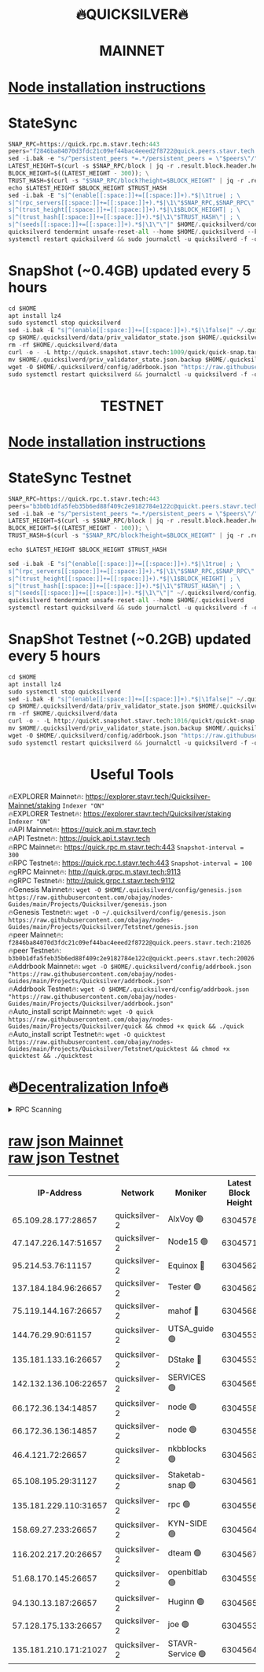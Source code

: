 <h1 align="center"> 🔥QUICKSILVER🔥</h1>

<h1 align="center"> MAINNET</h1>

[Node installation instructions](https://github.com/obajay/nodes-Guides/tree/main/Projects/Quicksilver)
=

# StateSync
```python
SNAP_RPC=https://quick.rpc.m.stavr.tech:443
peers="f2846ba84070d3fdc21c09ef44bac4eeed2f8722@quick.peers.stavr.tech:21026"
sed -i.bak -e "s/^persistent_peers *=.*/persistent_peers = \"$peers\"/" $HOME/.quicksilverd/config/config.toml
LATEST_HEIGHT=$(curl -s $SNAP_RPC/block | jq -r .result.block.header.height); \
BLOCK_HEIGHT=$((LATEST_HEIGHT - 300)); \
TRUST_HASH=$(curl -s "$SNAP_RPC/block?height=$BLOCK_HEIGHT" | jq -r .result.block_id.hash)
echo $LATEST_HEIGHT $BLOCK_HEIGHT $TRUST_HASH
sed -i.bak -E "s|^(enable[[:space:]]+=[[:space:]]+).*$|\1true| ; \
s|^(rpc_servers[[:space:]]+=[[:space:]]+).*$|\1\"$SNAP_RPC,$SNAP_RPC\"| ; \
s|^(trust_height[[:space:]]+=[[:space:]]+).*$|\1$BLOCK_HEIGHT| ; \
s|^(trust_hash[[:space:]]+=[[:space:]]+).*$|\1\"$TRUST_HASH\"| ; \
s|^(seeds[[:space:]]+=[[:space:]]+).*$|\1\"\"|" $HOME/.quicksilverd/config/config.toml
quicksilverd tendermint unsafe-reset-all --home $HOME/.quicksilverd --keep-addr-book
systemctl restart quicksilverd && sudo journalctl -u quicksilverd -f -o cat
```

# SnapShot (~0.4GB) updated every 5 hours
```python
cd $HOME
apt install lz4
sudo systemctl stop quicksilverd
sed -i.bak -E "s|^(enable[[:space:]]+=[[:space:]]+).*$|\1false|" ~/.quicksilverd/config/config.toml
cp $HOME/.quicksilverd/data/priv_validator_state.json $HOME/.quicksilverd/priv_validator_state.json.backup
rm -rf $HOME/.quicksilverd/data
curl -o - -L http://quick.snapshot.stavr.tech:1009/quick/quick-snap.tar.lz4 | lz4 -c -d - | tar -x -C $HOME/.quicksilverd --strip-components 2
mv $HOME/.quicksilverd/priv_validator_state.json.backup $HOME/.quicksilverd/data/priv_validator_state.json
wget -O $HOME/.quicksilverd/config/addrbook.json "https://raw.githubusercontent.com/obajay/nodes-Guides/main/Projects/Quicksilver/addrbook.json"
sudo systemctl restart quicksilverd && journalctl -u quicksilverd -f -o cat
```

<h1 align="center"> TESTNET</h1>

[Node installation instructions](https://github.com/obajay/nodes-Guides/tree/main/Projects/Quicksilver/Tetstnet)
=

# StateSync Testnet
```python
SNAP_RPC=https://quick.rpc.t.stavr.tech:443
peers="b3b0b1dfa5feb35b6ed88f409c2e9182784e122c@quickt.peers.stavr.tech:20026"
sed -i.bak -e "s/^persistent_peers *=.*/persistent_peers = \"$peers\"/" $HOME/.quicksilverd/config/config.toml
LATEST_HEIGHT=$(curl -s $SNAP_RPC/block | jq -r .result.block.header.height); \
BLOCK_HEIGHT=$((LATEST_HEIGHT - 100)); \
TRUST_HASH=$(curl -s "$SNAP_RPC/block?height=$BLOCK_HEIGHT" | jq -r .result.block_id.hash)

echo $LATEST_HEIGHT $BLOCK_HEIGHT $TRUST_HASH

sed -i.bak -E "s|^(enable[[:space:]]+=[[:space:]]+).*$|\1true| ; \
s|^(rpc_servers[[:space:]]+=[[:space:]]+).*$|\1\"$SNAP_RPC,$SNAP_RPC\"| ; \
s|^(trust_height[[:space:]]+=[[:space:]]+).*$|\1$BLOCK_HEIGHT| ; \
s|^(trust_hash[[:space:]]+=[[:space:]]+).*$|\1\"$TRUST_HASH\"| ; \
s|^(seeds[[:space:]]+=[[:space:]]+).*$|\1\"\"|" ~/.quicksilverd/config/config.toml
quicksilverd tendermint unsafe-reset-all --home $HOME/.quicksilverd
systemctl restart quicksilverd && sudo journalctl -u quicksilverd -f -o cat

```

# SnapShot Testnet (~0.2GB) updated every 5 hours
```python
cd $HOME
apt install lz4
sudo systemctl stop quicksilverd
sed -i.bak -E "s|^(enable[[:space:]]+=[[:space:]]+).*$|\1false|" ~/.quicksilverd/config/config.toml
cp $HOME/.quicksilverd/data/priv_validator_state.json $HOME/.quicksilverd/priv_validator_state.json.backup
rm -rf $HOME/.quicksilverd/data
curl -o - -L http://quickt.snapshot.stavr.tech:1016/quickt/quickt-snap.tar.lz4 | lz4 -c -d - | tar -x -C $HOME/.quicksilverd --strip-components 2
mv $HOME/.quicksilverd/priv_validator_state.json.backup $HOME/.quicksilverd/data/priv_validator_state.json
wget -O $HOME/.quicksilverd/config/addrbook.json "https://raw.githubusercontent.com/obajay/nodes-Guides/main/Projects/Quicksilver/Tetstnet/addrbook.json"
sudo systemctl restart quicksilverd && journalctl -u quicksilverd -f -o cat
```
 <h1 align="center"> Useful Tools</h1>

🔥EXPLORER Mainnet🔥:        https://explorer.stavr.tech/Quicksilver-Mainnet/staking    `Indexer "ON"` \
🔥EXPLORER Testnet🔥:        https://explorer.stavr.tech/Quicksilver/staking	        `Indexer "ON"` \
🔥API Mainnet🔥: 			 https://quick.api.m.stavr.tech \
🔥API Testnet🔥: 			 https://quick.api.t.stavr.tech \
🔥RPC Mainnet🔥:             https://quick.rpc.m.stavr.tech:443              `Snapshot-interval = 300` \
🔥RPC Testnet🔥:             https://quick.rpc.t.stavr.tech:443              `Snapshot-interval = 100` \
🔥gRPC Mainnet🔥:                    http://quick.grpc.m.stavr.tech:9113 \
🔥gRPC Testnet🔥:                    http://quick.grpc.t.stavr.tech:9112 \
🔥Genesis Mainnet🔥: `wget -O $HOME/.quicksilverd/config/genesis.json https://raw.githubusercontent.com/obajay/nodes-Guides/main/Projects/Quicksilver/genesis.json` \
🔥Genesis Testnet🔥: `wget -O ~/.quicksilverd/config/genesis.json https://raw.githubusercontent.com/obajay/nodes-Guides/main/Projects/Quicksilver/Tetstnet/genesis.json` \
🔥peer Mainnet🔥:					 `f2846ba84070d3fdc21c09ef44bac4eeed2f8722@quick.peers.stavr.tech:21026` \
🔥peer Testnet🔥:					 `b3b0b1dfa5feb35b6ed88f409c2e9182784e122c@quickt.peers.stavr.tech:20026` \
🔥Addrbook Mainnet🔥:    ```wget -O $HOME/.quicksilverd/config/addrbook.json "https://raw.githubusercontent.com/obajay/nodes-Guides/main/Projects/Quicksilver/addrbook.json"``` \
🔥Addrbook Testnet🔥:    ```wget -O $HOME/.quicksilverd/config/addrbook.json "https://raw.githubusercontent.com/obajay/nodes-Guides/main/Projects/Quicksilver/addrbook.json"``` \
🔥Auto_install script Mainnet🔥: ```wget -O quick https://raw.githubusercontent.com/obajay/nodes-Guides/main/Projects/Quicksilver/quick && chmod +x quick && ./quick``` \
🔥Auto_install script Testnet🔥: ```wget -O quicktest https://raw.githubusercontent.com/obajay/nodes-Guides/main/Projects/Quicksilver/Tetstnet/quicktest && chmod +x quicktest && ./quicktest```

🔥[Decentralization Info](https://github.com/obajay/StateSync-snapshots/tree/main/Projects/Quicksilver/Decentralization)🔥
=

<details>
<summary>RPC Scanning</summary>

<h2 align="center"> We scan nodes in real time every 4 hours. And we provide the final result of RPC endpoints.
We cannot influence the operation of these nodes in any way. </h2>


```python
If Voting Power is higher than 0 --> then the Node is a validator of the network and may be subject to attack and be a potential threat to the chain.
```
```python
We marked such validators with a red symbol
```

</details>

[raw json Mainnet](https://rpc-check.quickm.stavr.tech/quickm/rpc-quickm-result.json) \
[raw json Testnet](https://github.com/obajay/StateSync-snapshots/tree/main/Projects/Quicksilver/Rpc-Check-Testnet)
=


<table><tr><th>IP-Address</th><th>Network</th><th>Moniker</th><th>Latest Block Height</th><th>Earliest Block Height</th><th>Catching Up</th><th>Tx Index</th><th>Voting Power</th><th>Scan Time</th></tr><tr><td>65.109.28.177:28657</td><td>quicksilver-2</td><td>AlxVoy 🟢</td><td>6304578</td><td>3562001</td><td>False</td><td>off</td><td>0</td><td>2024-03-08T12:11:54.609253513UTC</td></tr><tr><td>47.147.226.147:51657</td><td>quicksilver-2</td><td>Node15 🟢</td><td>6304571</td><td>5151648</td><td>False</td><td>off</td><td>0</td><td>2024-03-08T12:11:17.427339951UTC</td></tr><tr><td>95.214.53.76:11157</td><td>quicksilver-2</td><td>Equinox 🔴</td><td>6304562</td><td>5322496</td><td>False</td><td>on</td><td>215769</td><td>2024-03-08T12:10:23.764793554UTC</td></tr><tr><td>137.184.184.96:26657</td><td>quicksilver-2</td><td>Tester 🟢</td><td>6304562</td><td>5550692</td><td>False</td><td>off</td><td>0</td><td>2024-03-08T12:10:24.611740005UTC</td></tr><tr><td>75.119.144.167:26657</td><td>quicksilver-2</td><td>mahof 🔴</td><td>6304568</td><td>5654794</td><td>False</td><td>on</td><td>287616</td><td>2024-03-08T12:11:01.876149331UTC</td></tr><tr><td>144.76.29.90:61157</td><td>quicksilver-2</td><td>UTSA_guide 🟢</td><td>6304553</td><td>5743301</td><td>False</td><td>on</td><td>0</td><td>2024-03-08T12:09:31.152517569UTC</td></tr><tr><td>135.181.133.16:26657</td><td>quicksilver-2</td><td>DStake 🔴</td><td>6304553</td><td>5807001</td><td>False</td><td>on</td><td>79670</td><td>2024-03-08T12:09:30.606830664UTC</td></tr><tr><td>142.132.136.106:22657</td><td>quicksilver-2</td><td>SERVICES 🟢</td><td>6304565</td><td>5920001</td><td>False</td><td>on</td><td>0</td><td>2024-03-08T12:10:42.656193713UTC</td></tr><tr><td>66.172.36.134:14857</td><td>quicksilver-2</td><td>node 🟢</td><td>6304558</td><td>5950756</td><td>False</td><td>on</td><td>0</td><td>2024-03-08T12:09:59.528192771UTC</td></tr><tr><td>66.172.36.136:14857</td><td>quicksilver-2</td><td>node 🟢</td><td>6304558</td><td>5950756</td><td>False</td><td>on</td><td>0</td><td>2024-03-08T12:10:02.366498845UTC</td></tr><tr><td>46.4.121.72:26657</td><td>quicksilver-2</td><td>nkbblocks 🟢</td><td>6304563</td><td>6056301</td><td>False</td><td>on</td><td>0</td><td>2024-03-08T12:10:31.150334710UTC</td></tr><tr><td>65.108.195.29:31127</td><td>quicksilver-2</td><td>Staketab-snap 🟢</td><td>6304561</td><td>6075001</td><td>False</td><td>off</td><td>0</td><td>2024-03-08T12:10:17.286590724UTC</td></tr><tr><td>135.181.229.110:31657</td><td>quicksilver-2</td><td>rpc 🟢</td><td>6304556</td><td>6133480</td><td>False</td><td>on</td><td>0</td><td>2024-03-08T12:09:46.145835461UTC</td></tr><tr><td>158.69.27.233:26657</td><td>quicksilver-2</td><td>KYN-SIDE 🟢</td><td>6304564</td><td>6159001</td><td>False</td><td>on</td><td>0</td><td>2024-03-08T12:10:37.887560593UTC</td></tr><tr><td>116.202.217.20:26657</td><td>quicksilver-2</td><td>dteam 🟢</td><td>6304567</td><td>6169501</td><td>False</td><td>on</td><td>0</td><td>2024-03-08T12:10:53.401165327UTC</td></tr><tr><td>51.68.170.145:26657</td><td>quicksilver-2</td><td>openbitlab 🟢</td><td>6304559</td><td>6169975</td><td>False</td><td>on</td><td>0</td><td>2024-03-08T12:10:06.736652692UTC</td></tr><tr><td>94.130.13.187:26657</td><td>quicksilver-2</td><td>Huginn 🟢</td><td>6304565</td><td>6231630</td><td>False</td><td>on</td><td>0</td><td>2024-03-08T12:10:42.916578892UTC</td></tr><tr><td>57.128.175.133:26657</td><td>quicksilver-2</td><td>joe 🟢</td><td>6304553</td><td>6246344</td><td>False</td><td>on</td><td>0</td><td>2024-03-08T12:09:33.472584226UTC</td></tr><tr><td>135.181.210.171:21027</td><td>quicksilver-2</td><td>STAVR-Service 🟢</td><td>6304564</td><td>6304001</td><td>False</td><td>on</td><td>0</td><td>2024-03-08T12:10:38.243112091UTC</td></tr></table>
